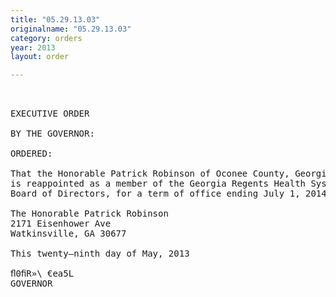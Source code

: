 ```yaml
---
title: "05.29.13.03"
originalname: "05.29.13.03"
category: orders
year: 2013
layout: order

---
```

<pre>
 

EXECUTIVE ORDER

BY THE GOVERNOR:

ORDERED:

That the Honorable Patrick Robinson of Oconee County, Georgia,
is reappointed as a member of the Georgia Regents Health System
Board of Directors, for a term of office ending July 1, 2014.

The Honorable Patrick Robinson
2171 Eisenhower Ave
Watkinsville, GA 30677

This twenty—ninth day of May, 2013

ﬂ0ﬁR»\ €ea5L
GOVERNOR

</pre>

